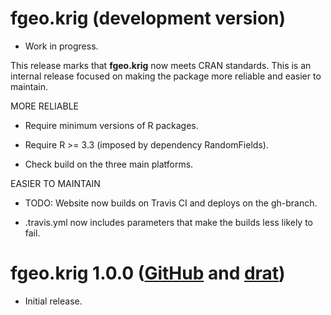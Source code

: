 # fgeo.krig (development version)

* Work in progress.

This release marks that __fgeo.krig__ now meets CRAN standards. This is an internal release focused on making the package more reliable and easier to maintain.

MORE RELIABLE

* Require minimum versions of R packages.

* Require R >= 3.3 (imposed by dependency RandomFields).

* Check build on the three main platforms.

EASIER TO MAINTAIN

* TODO: Website now builds on Travis CI and deploys on the gh-branch.

* .travis.yml now includes parameters that make the builds less likely to fail.

# fgeo.krig 1.0.0 ([GitHub](https://github.com/forestgeo/fgeo.krig/releases) and [drat](https://forestgeo.github.io/drat/))

* Initial release.
